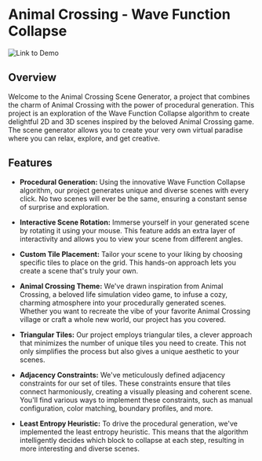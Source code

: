 # Animal Crossing - Wave Function Collapse

![Link to Demo](https://kiara-v.github.io/animal-crossing)

## Overview

Welcome to the Animal Crossing Scene Generator, a project that combines the charm of Animal Crossing with the power of procedural generation. This project is an exploration of the Wave Function Collapse algorithm to create delightful 2D and 3D scenes inspired by the beloved Animal Crossing game. The scene generator allows you to create your very own virtual paradise where you can relax, explore, and get creative.

## Features

- **Procedural Generation:** Using the innovative Wave Function Collapse algorithm, our project generates unique and diverse scenes with every click. No two scenes will ever be the same, ensuring a constant sense of surprise and exploration.

- **Interactive Scene Rotation:** Immerse yourself in your generated scene by rotating it using your mouse. This feature adds an extra layer of interactivity and allows you to view your scene from different angles.

- **Custom Tile Placement:** Tailor your scene to your liking by choosing specific tiles to place on the grid. This hands-on approach lets you create a scene that's truly your own.

- **Animal Crossing Theme:** We've drawn inspiration from Animal Crossing, a beloved life simulation video game, to infuse a cozy, charming atmosphere into your procedurally generated scenes. Whether you want to recreate the vibe of your favorite Animal Crossing village or craft a whole new world, our project has you covered.

- **Triangular Tiles:** Our project employs triangular tiles, a clever approach that minimizes the number of unique tiles you need to create. This not only simplifies the process but also gives a unique aesthetic to your scenes.

- **Adjacency Constraints:** We've meticulously defined adjacency constraints for our set of tiles. These constraints ensure that tiles connect harmoniously, creating a visually pleasing and coherent scene. You'll find various ways to implement these constraints, such as manual configuration, color matching, boundary profiles, and more.

- **Least Entropy Heuristic:** To drive the procedural generation, we've implemented the least entropy heuristic. This means that the algorithm intelligently decides which block to collapse at each step, resulting in more interesting and diverse scenes.

